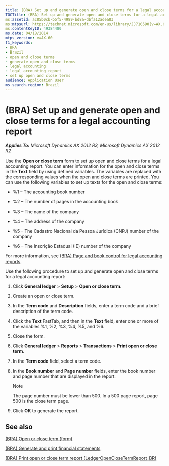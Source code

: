 ```yaml
---
title: (BRA) Set up and generate open and close terms for a legal accounting report
TOCTitle: (BRA) Set up and generate open and close terms for a legal accounting report
ms:assetid: ac85b0cb-b5f5-4989-bd8a-dbfa12adea83
ms:mtpsurl: https://technet.microsoft.com/en-us/library/JJ710590(v=AX.60)
ms:contentKeyID: 49384480
ms.date: 04/18/2014
mtps_version: v=AX.60
f1_keywords:
- BRA
- Brazil
- open and close terms
- generate open and close terms
- legal accounting
- legal accounting report
- set up open and close terms
audience: Application User
ms.search.region: Brazil
---
```


# (BRA) Set up and generate open and close terms for a legal accounting report 


_**Applies To:** Microsoft Dynamics AX 2012 R3, Microsoft Dynamics AX 2012 R2_

Use the **Open or close term** form to set up open and close terms for a legal accounting report. You can enter information for the open and close terms in the **Text** field by using defined variables. The variables are replaced with the corresponding values when the open and close terms are printed. You can use the following variables to set up texts for the open and close terms:

  - %1 – The accounting book number

  - %2 – The number of pages in the accounting book

  - %3 – The name of the company

  - %4 – The address of the company

  - %5 – The Cadastro Nacional da Pessoa Jurídica (CNPJ) number of the company

  - %6 – The Inscrição Estadual (IE) number of the company

For more information, see [(BRA) Page and book control for legal accounting reports](bra-page-and-book-control-for-legal-accounting-reports.md).

Use the following procedure to set up and generate open and close terms for a legal accounting report:

1.  Click **General ledger** \> **Setup** \> **Open or close term**.

2.  Create an open or close term.

3.  In the **Term code** and **Description** fields, enter a term code and a brief description of the term code.

4.  Click the **Text** FastTab, and then in the **Text** field, enter one or more of the variables %1, %2, %3, %4, %5, and %6.

5.  Close the form.

6.  Click **General ledger** \> **Reports** \> **Transactions** \> **Print open or close term**.

7.  In the **Term code** field, select a term code.

8.  In the **Book number** and **Page number** fields, enter the book number and page number that are displayed in the report.
    

    > [!NOTE]
    > <P>The page number must be lower than 500. In a 500 page report, page 500 is the close term page.</P>



9.  Click **OK** to generate the report.

## See also

[(BRA) Open or close term (form)](https://technet.microsoft.com/en-us/library/jj710478\(v=ax.60\))

[(BRA) Generate and print financial statements](bra-generate-and-print-financial-statements.md)

[(BRA) Print open or close term report (LedgerOpenCloseTermReport\_BR)](https://technet.microsoft.com/en-us/library/jj710402\(v=ax.60\))

  


